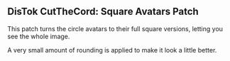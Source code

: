 ## DisTok CutTheCord: Square Avatars Patch

This patch turns the circle avatars to their full square versions, letting you see the whole image.

A very small amount of rounding is applied to make it look a little better.


